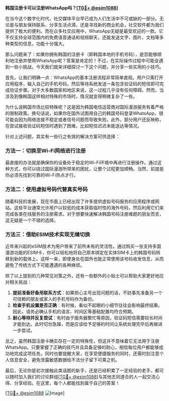 **韩国注册卡可以注册WhatsApp吗？[[TG💪+ @esim1088](https://t.me/s/esim1088)]**

在当今这个数字化时代，社交媒体平台早已成为人们生活中不可或缺的一部分。无论是与朋友保持联系、分享生活点滴，还是寻找新的商业机会，社交软件都为我们提供了极大的便利。而在众多社交应用中，WhatsApp无疑是最受欢迎的一款。它不仅支持全球范围内的免费语音通话和视频聊天，还能发送文字、图片、文档等多种类型的信息，功能十分强大。

那么问题来了：如果你拥有韩国的注册卡（即韩国本地的手机号码），是否能够顺利地注册并使用WhatsApp呢？答案是肯定的！不过，在实际操作过程中可能会遇到一些小挑战，今天我们就来详细探讨一下这个问题，并分享一些实用的小技巧。

首先，让我们明确一点：WhatsApp的基本注册流程非常简单直观。用户只需打开应用程序，输入自己的手机号码，然后等待系统发送一条包含验证码的短信即可完成验证步骤。对于大多数国家和地区来说，这一过程几乎没有任何障碍。然而，当涉及到像韩国这样相对特殊的市场时，情况就变得稍微复杂了一些。

为什么说韩国市场比较特殊呢？这是因为韩国电信运营商对国际漫游服务有着严格的限制政策。换句话说，如果你在国外试图用自己的韩国号码登录WhatsApp，很可能会因为网络连接不稳定或者信号问题而导致失败。此外，部分用户还反映称，在尝试接收验证码短信时遇到了困难，比如短信迟迟未能送达等情况。

针对上述问题，其实有一些行之有效的解决方案可供选择：

### 方法一：切换至Wi-Fi网络进行注册

最直接的办法就是确保你的设备处于稳定的Wi-Fi环境中再进行注册操作。通过这种方式，你可以绕过国际漫游所带来的困扰，让整个过程更加顺畅。当然，前提是你必须先找到可靠的Wi-Fi热点才行。

### 方法二：使用虚拟号码代替真实号码

随着科技的发展，现在市面上已经出现了许多提供虚拟号码服务的应用程序或网站。这些平台通常允许用户以较低的成本获取临时性的海外号码，然后利用它们来完成各类在线服务的注册需求。对于想要快速解决韩国号码注册难题的朋友而言，这无疑是一个不错的选择。

### 方法三：借助ESIM技术实现无缝切换

近年来兴起的eSIM技术为用户带来了前所未有的灵活性。通过购买一张支持多国漫游功能的ESIM卡，你可以轻松地将自己原本绑定在实体SIM卡上的韩国号码转移到新的载体上。这样一来，即使身处在国外也能正常使用该号码收发信息，从而避免了传统方式下可能遭遇的各种麻烦。

除了以上提到的几种常见对策之外，还有一些额外的小贴士可以帮助大家更好地应对相关挑战：

1. **提前准备好备用联系方式**：如果担心主号出现问题的话，不妨事先准备另一个可信赖的朋友或家人的手机号码作为备份。
2. **检查手机设置是否正确**：有时候，看似不起眼的小细节往往会影响最终结果。因此，请务必确认手机的语言、时间区等基础配置均符合预期。
3. **耐心等待并反复尝试**：有时由于服务器繁忙等原因，验证码短信需要较长时间才能到达。此时切勿急躁，而是应该给予足够的时间让系统处理完毕后再做进一步尝试。

总之，虽然韩国注册卡确实存在一定的特殊性，但这并不意味着它无法用于注册WhatsApp。只要掌握了正确的技巧并且具备足够的耐心，相信每位用户都能够成功地完成这项任务。同时也要提醒大家，在享受便捷服务的同时，还需时刻注意个人信息安全，避免泄露敏感数据给不法分子留下可乘之机。

最后，无论你是初次接触此类话题的新手，还是已经积累了一定经验的老手，都可以随时加入我们的讨论群组[[TG💪+ @esim1088](https://t.me/s/esim1088)]与其他志同道合的人一起交流心得、分享经验。在这里，每个人都能找到属于自己的答案！

[[TG💪+ @esim1088](https://t.me/s/esim1088) ![Image](https://i.postimg.cc/4NQfJmqS/Snipaste-2025-05-13-00-14-12.png)]